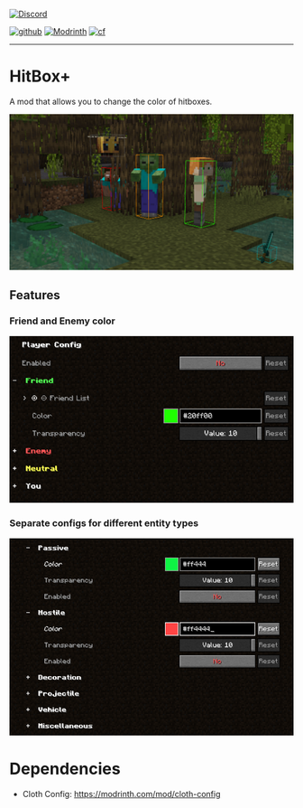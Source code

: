 [![Discord](https://img.shields.io/discord/1032382238588932116?label=Discord&style=for-the-badge)](https://discord.gg/Jm2gPbvZZa)

<!-- modrinth_exclude.start -->
[![github](https://img.shields.io/github/downloads/PingIsFun/hitboxplus/total?label=Github%20Downloads&logo=github&style=flat-square)](https://github.com/PingIsFun/HitBoxPlus)
[![Modrinth](https://modrinth-utils.vercel.app/api/badge/downloads?id=nbkDyHgy&logo=true&style=flat-square)](https://modrinth.com/mod/hitboxplus/)
[![cf](https://cf.way2muchnoise.eu/690221.svg?badge_style=flat)](https://www.curseforge.com/minecraft/mc-mods/hitboxplus)
<!-- modrinth_exclude.end -->

---
# HitBox+

A mod that allows you to change the color of hitboxes.

![showcase](assets/readme/showcase.png)

## Features

### Friend and Enemy color

![player config](assets/readme/player_config.png)

### Separate configs for different entity types

![entity config](assets/readme/entity_config.png)


# Dependencies

- Cloth Config: https://modrinth.com/mod/cloth-config